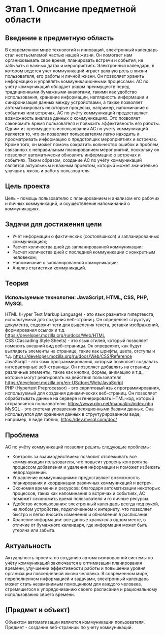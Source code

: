 # Этап 1. Описание предметной области  
## Введение в предметную область  
В современном мире технологий и инноваций, электронный календарь стал неотъемлемой частью нашей жизни. Он помогает нам организовывать свое время, планировать встречи и события, не забывать о важных датах и мероприятиях. Электронный календарь, в котором ведется учет коммуникаций играет важную роль в жизни пользователя, его работы и личной жизни. Он позволяет хранить информацию и управлять коммуникационными процессами. АС по учёту коммуникаций обладает рядом преимуществ перед традиционными бумажными аналогами, такими как удобство использования, хранение информации, наглядность информации и синхронизация данных между устройствами, а также позволяет автоматизировать некоторые процессы, например, напоминание о событиях или встречах.  АС по учёту коммуникаций предоставляет возможность анализа данных о коммуникациях. Это позволяет сэкономить время пользователя и повысить эффективность его работы. Одним из преимуществ использования АС по учету коммуникаций является то, что он позволяет пользователям легко находить и просматривать информацию о предстоящих мероприятиях и встречах. Кроме того, он может помочь сократить количество ошибок и проблем, связанных с неправильным планированием мероприятий, поскольку он позволяет автоматически обновлять информацию о встречах и событиях. Таким образом, создание АС  по учёту коммуникаций является актуальным и важным проектом, который может значительно улучшить жизнь и работу пользователя.

## Цель проекта  
Цель – помощь пользователю с планированием и анализом его рабочих и личных коммуникаций, и осуществление напоминаний о коммуникациях.

## Задачи для достижения цели  
*	Учёт информации о фактических (состоявшихся) и запланированных коммуникациях;
* Расчет количества дней до запланированной коммуникации;
*	Расчет количества дней с последней коммуникации с конкретным человеком;
*	Напоминание о запланированной коммуникации;
*	Анализ статистики коммуникаций.

## Теория  
### Используемые технологии: JavaScript, HTML, CSS, PHP, MySQL
HTML (Hyper Text Markup Language) - это язык разметки гипертекста, используемый для создания веб-страниц. Он определяет структуру документа, содержит теги для выделения текста, вставки изображений, формирования ссылок и т.д.
https://developer.mozilla.org/ru/docs/Web/HTML  
CSS (Cascading Style Sheets) - это язык стилей, который позволяет изменять внешний вид веб-страницы. Он определяет, как будут выглядеть элементы на странице, такие как шрифты, цвета, отступы и т.д. https://developer.mozilla.org/ru/docs/Web/CSS/Reference  
JavaScript - это язык программирования, который позволяет создавать интерактивные веб-страницы. Он позволяет добавлять на страницу различные элементы, такие как кнопки, формы, анимацию и т.д., которые могут реагировать на действия пользователя. https://developer.mozilla.org/en-US/docs/Web/JavaScript  
PHP (Hypertext Preprocessor) - это скриптовый язык программирования, используемый для создания динамических веб-страниц. Он позволяет обрабатывать данные на сервере и генерировать HTML-код, который отправляется пользователю. https://www.php.net/manual/ru/index.php  
MySQL - это система управления реляционными базами данных. Она используется для хранения данных в структурированном виде, например, в виде таблиц. https://dev.mysql.com/doc/  


## Проблема  
АС по учёту коммуникаций позволит решить следующие проблемы:
* Контроль за взаимодействием: позволит отслеживать все коммуникации пользователя, что повысит уровень контроля за процессом добавления и удаления информации и поможет избежать недоразумений.
* Управление коммуникациями: предоставляет возможность планирования и координации различных коммуникаций и встреч.
* Экономия времени и ресурсов: благодаря автоматизации некоторых процессов, таких как напоминания о встречах и событиях, АС поможет сэкономить время пользователя и го личные ресурсы.
* Удобство использования: электронный календарь всегда под рукой, на любом устройстве, подключенном к интернету, что позволяет быстро и легко вносить изменения и обновления в расписание.
* Хранение информации: все данные хранятся в одном месте, в отличие от бумажного календаря, где информация может быть утеряна или забыта.

## Актуальность  
Актуальность проекта по созданию автоматизированной системы по учёту коммуникаций заключается в оптимизации планирования времени, улучшении эффективности работы и повышении уровня организации повседневной жизни человека. В современном мире, переполненном информацией и задачами, электронный календарь может стать незаменимым помощником для каждого человека, стремящегося к упорядочиванию своего расписания и рациональному использованию своего времени.

## (Предмет и объект)  
Объектом автоматизации являются коммуникации пользователя.
Предмет - создание веб-страницы по учету коммуникаций.
